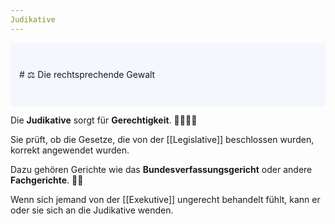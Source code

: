 ```yaml
---
Judikative
---
```


<p style="padding: 3em 1em; background: #f5f7ff; border-radius: 4px;">
    # ⚖️ Die rechtsprechende Gewalt
</p>

Die **Judikative** sorgt für **Gerechtigkeit**. 👩‍⚖️👨‍⚖️

Sie prüft, ob die Gesetze, die von der [[Legislative]] beschlossen wurden, korrekt angewendet wurden.

Dazu gehören Gerichte wie das **Bundesverfassungsgericht** oder andere **Fachgerichte**. 🧑‍⚖️

Wenn sich jemand von der [[Exekutive]] ungerecht behandelt fühlt, kann er oder sie sich an die Judikative wenden.
